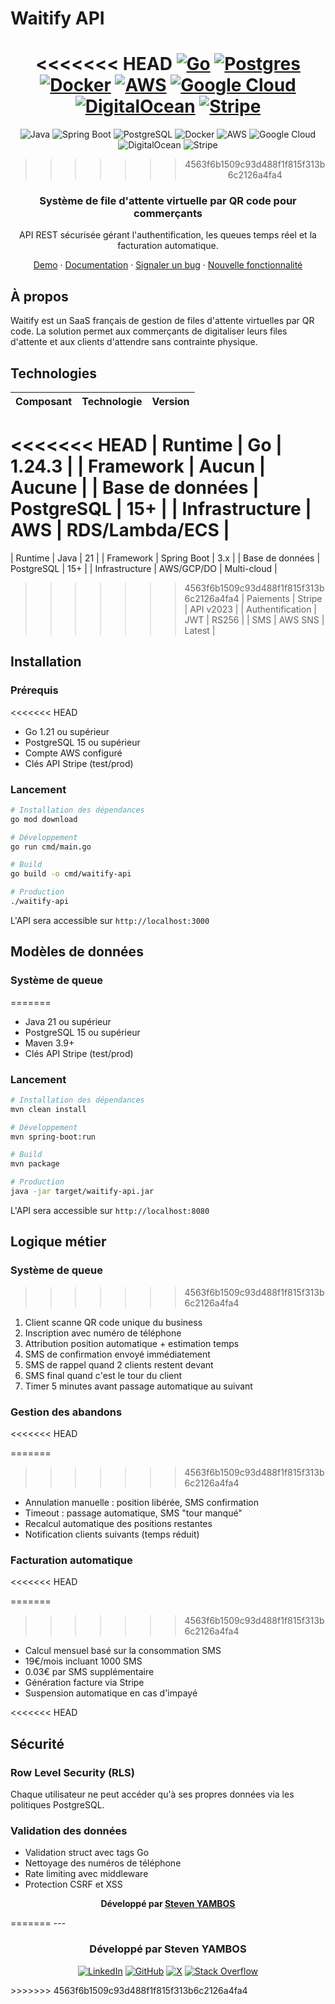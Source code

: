# Waitify API

<div align="center">

<<<<<<< HEAD
[![Go](https://img.shields.io/badge/Go-%2300ADD8.svg?logo=go&logoColor=white)](#)
[![Postgres](https://img.shields.io/badge/Postgres-%23316192.svg?logo=postgresql&logoColor=white)](#)
[![Docker](https://img.shields.io/badge/Docker-2496ED?logo=docker&logoColor=fff)](#)
[![AWS](https://img.shields.io/badge/AWS-%23FF9900.svg?logo=amazon-aws&logoColor=white)](#)
[![Google Cloud](https://img.shields.io/badge/Google%20Cloud-%234285F4.svg?logo=google-cloud&logoColor=white)](#)
[![DigitalOcean](https://img.shields.io/badge/DigitalOcean-%230167ff.svg?logo=digitalOcean&logoColor=white)](#)
[![Stripe](https://img.shields.io/badge/Stripe-5851DD?logo=stripe&logoColor=fff)](#)
=======
![Java](https://img.shields.io/badge/Java-ED8B00?style=for-the-badge&logo=openjdk&logoColor=white)
![Spring Boot](https://img.shields.io/badge/Spring_Boot-6DB33F?style=for-the-badge&logo=spring-boot&logoColor=white)
![PostgreSQL](https://img.shields.io/badge/PostgreSQL-316192?style=for-the-badge&logo=postgresql&logoColor=white)
![Docker](https://img.shields.io/badge/Docker-2496ED?style=for-the-badge&logo=docker&logoColor=white)
![AWS](https://img.shields.io/badge/AWS-FF9900?style=for-the-badge&logo=amazonaws&logoColor=white)
![Google Cloud](https://img.shields.io/badge/Google_Cloud-4285F4?style=for-the-badge&logo=googlecloud&logoColor=white)
![DigitalOcean](https://img.shields.io/badge/DigitalOcean-0080FF?style=for-the-badge&logo=digitalocean&logoColor=white)
![Stripe](https://img.shields.io/badge/Stripe-008CDD?style=for-the-badge&logo=stripe&logoColor=white)
>>>>>>> 4563f6b1509c93d488f1f815f313b6c2126a4fa4

<h3>Système de file d'attente virtuelle par QR code pour commerçants</h3>

API REST sécurisée gérant l'authentification, les queues temps réel et la facturation automatique.

[Demo](https://waitify.fr) · [Documentation](https://github.com/StevenYAMBOS/waitify-api/tree/prod/documentation) · [Signaler un bug](https://github.com/StevenYAMBOS/waitify-api/issues) · [Nouvelle fonctionnalité](https://github.com/StevenYAMBOS/waitify-api/issues)

</div>

## À propos

Waitify est un SaaS français de gestion de files d'attente virtuelles par QR code. La solution permet aux commerçants de digitaliser leurs files d'attente et aux clients d'attendre sans contrainte physique.

## Technologies

| Composant | Technologie | Version |
|-----------|-------------|---------|
<<<<<<< HEAD
| Runtime | Go | 1.24.3 |
| Framework | Aucun | Aucune |
| Base de données | PostgreSQL | 15+ |
| Infrastructure | AWS | RDS/Lambda/ECS |
=======
| Runtime | Java | 21 |
| Framework | Spring Boot | 3.x |
| Base de données | PostgreSQL | 15+ |
| Infrastructure | AWS/GCP/DO | Multi-cloud |
>>>>>>> 4563f6b1509c93d488f1f815f313b6c2126a4fa4
| Paiements | Stripe | API v2023 |
| Authentification | JWT | RS256 |
| SMS | AWS SNS | Latest |

## Installation

### Prérequis
<<<<<<< HEAD

- Go 1.21 ou supérieur
- PostgreSQL 15 ou supérieur
- Compte AWS configuré
- Clés API Stripe (test/prod)

### Lancement

```bash
# Installation des dépendances
go mod download

# Développement
go run cmd/main.go

# Build
go build -o cmd/waitify-api

# Production
./waitify-api
```

L'API sera accessible sur `http://localhost:3000`

## Modèles de données

### Système de queue

=======
- Java 21 ou supérieur
- PostgreSQL 15 ou supérieur
- Maven 3.9+
- Clés API Stripe (test/prod)

### Lancement
```bash
# Installation des dépendances
mvn clean install

# Développement
mvn spring-boot:run

# Build
mvn package

# Production
java -jar target/waitify-api.jar
```

L'API sera accessible sur `http://localhost:8080`

## Logique métier

### Système de queue
>>>>>>> 4563f6b1509c93d488f1f815f313b6c2126a4fa4
1. Client scanne QR code unique du business
2. Inscription avec numéro de téléphone
3. Attribution position automatique + estimation temps
4. SMS de confirmation envoyé immédiatement
5. SMS de rappel quand 2 clients restent devant
6. SMS final quand c'est le tour du client
7. Timer 5 minutes avant passage automatique au suivant

### Gestion des abandons
<<<<<<< HEAD

=======
>>>>>>> 4563f6b1509c93d488f1f815f313b6c2126a4fa4
- Annulation manuelle : position libérée, SMS confirmation
- Timeout : passage automatique, SMS "tour manqué"
- Recalcul automatique des positions restantes
- Notification clients suivants (temps réduit)

### Facturation automatique
<<<<<<< HEAD

=======
>>>>>>> 4563f6b1509c93d488f1f815f313b6c2126a4fa4
- Calcul mensuel basé sur la consommation SMS
- 19€/mois incluant 1000 SMS
- 0.03€ par SMS supplémentaire
- Génération facture via Stripe
- Suspension automatique en cas d'impayé

<<<<<<< HEAD
## Sécurité

### Row Level Security (RLS)

Chaque utilisateur ne peut accéder qu'à ses propres données via les politiques PostgreSQL.

### Validation des données

- Validation struct avec tags Go
- Nettoyage des numéros de téléphone
- Rate limiting avec middleware
- Protection CSRF et XSS

<div align="center">

**Développé par [Steven YAMBOS](https://www.linkedin.com/in/steven-yambos/)**
</div>
=======
---

<div align="center">

### Développé par Steven YAMBOS

[![LinkedIn](https://img.shields.io/badge/LinkedIn-0A66C2?style=for-the-badge&logo=linkedin&logoColor=white)](https://www.linkedin.com/in/steven-yambos/)
[![GitHub](https://img.shields.io/badge/GitHub-181717?style=for-the-badge&logo=github&logoColor=white)](https://github.com/StevenYAMBOS)
[![X](https://img.shields.io/badge/X-000000?style=for-the-badge&logo=x&logoColor=white)](https://x.com/StevenYambos)
[![Stack Overflow](https://img.shields.io/badge/Stack_Overflow-F58025?style=for-the-badge&logo=stackoverflow&logoColor=white)](https://stackoverflow.com/users/17386694/steven-yambos)

</div>
>>>>>>> 4563f6b1509c93d488f1f815f313b6c2126a4fa4

